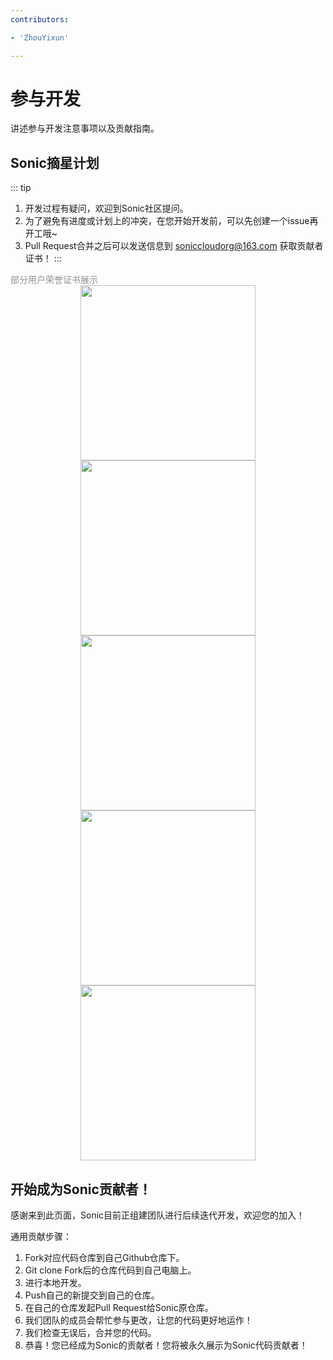 ```yaml
---
contributors:

- 'ZhouYixun'

---
```


# 参与开发

讲述参与开发注意事项以及贡献指南。

## Sonic摘星计划

::: tip
1. 开发过程有疑问，欢迎到Sonic社区提问。
2. 为了避免有进度或计划上的冲突，在您开始开发前，可以先创建一个issue再开工哦~
3. Pull Request合并之后可以发送信息到 soniccloudorg@163.com 获取贡献者证书！
:::

<el-divider style="margin: 40px 0;">
<span style="color: #909399">部分用户荣誉证书展示</span>
</el-divider>
<div style="text-align: center">
<el-carousel type="card" height="280px" arrow="never">
<el-carousel-item>
<img style="height: 280px" src="https://sonic-cloud.cn/con1.jpg" />
</el-carousel-item>
<el-carousel-item>
<img style="height: 280px" src="https://sonic-cloud.cn/con2.jpg" />
</el-carousel-item>
<el-carousel-item>
<img style="height: 280px" src="https://sonic-cloud.cn/con3.jpg" />
</el-carousel-item>
<el-carousel-item>
<img style="height: 280px" src="https://sonic-cloud.cn/con4.jpg" />
</el-carousel-item>
<el-carousel-item>
<img style="height: 280px" src="https://sonic-cloud.cn/con5.jpg" />
</el-carousel-item>
</el-carousel>
</div>

## 开始成为Sonic贡献者！

感谢来到此页面，Sonic目前正组建团队进行后续迭代开发，欢迎您的加入！

通用贡献步骤：

1. Fork对应代码仓库到自己Github仓库下。
2. Git clone Fork后的仓库代码到自己电脑上。
3. 进行本地开发。
4. Push自己的新提交到自己的仓库。
5. 在自己的仓库发起Pull Request给Sonic原仓库。
6. 我们团队的成员会帮忙参与更改，让您的代码更好地运作！
7. 我们检查无误后，合并您的代码。
8. 恭喜！您已经成为Sonic的贡献者！您将被永久展示为Sonic代码贡献者！

